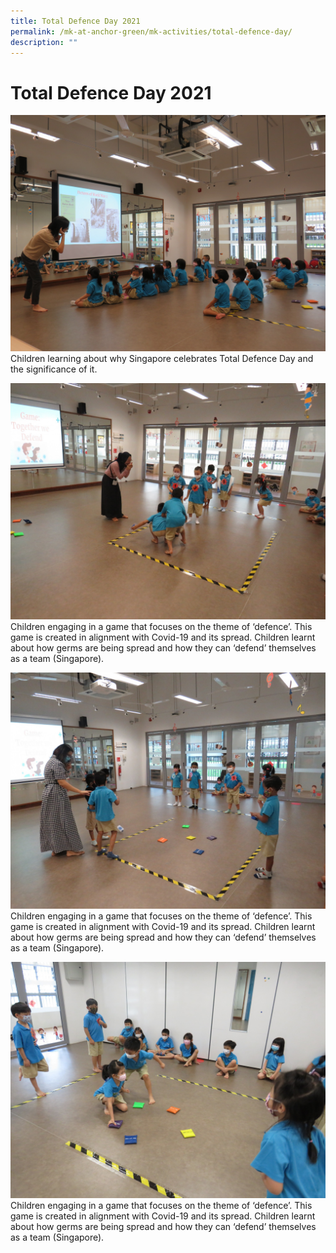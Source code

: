 ```yaml
---
title: Total Defence Day 2021
permalink: /mk-at-anchor-green/mk-activities/total-defence-day/
description: ""
---
```

# Total Defence Day 2021

![Children learning about why Singapore celebrates Total Defence Day and the significance of it.](/images/MK/2021/TDD%202021/tdd1.jpg)
Children learning about why Singapore celebrates Total Defence Day and the significance of it.

![Children engaging in a game that focuses on the theme of ‘defence’.](/images/MK/2021/TDD%202021/tdd2.jpg)
Children engaging in a game that focuses on the theme of ‘defence’. This game is created in alignment with Covid-19 and its spread. Children learnt about how germs are being spread and how they can ‘defend’ themselves as a team (Singapore).

![Children engaging in a game that focuses on the theme of ‘defence’.](/images/MK/2021/TDD%202021/tdd3.jpg)
Children engaging in a game that focuses on the theme of ‘defence’. This game is created in alignment with Covid-19 and its spread. Children learnt about how germs are being spread and how they can ‘defend’ themselves as a team (Singapore).

![Children engaging in a game that focuses on the theme of ‘defence’.](/images/MK/2021/TDD%202021/tdd4.jpg)
Children engaging in a game that focuses on the theme of ‘defence’. This game is created in alignment with Covid-19 and its spread. Children learnt about how germs are being spread and how they can ‘defend’ themselves as a team (Singapore).